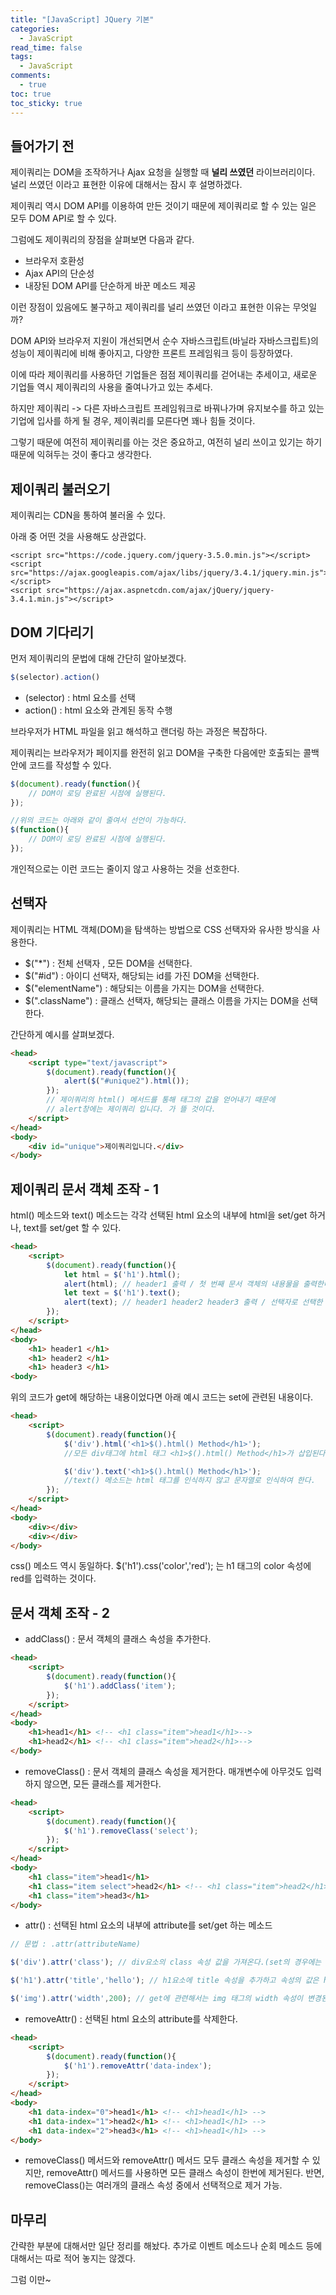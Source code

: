 ```yaml
---
title: "[JavaScript] JQuery 기본"
categories:
  - JavaScript
read_time: false
tags:
  - JavaScript
comments:
  - true
toc: true
toc_sticky: true
---
```

## 들어가기 전
제이쿼리는 DOM을 조작하거나 Ajax 요청을 실행할 때 __널리 쓰였던__ 라이브러리이다. 널리 쓰였던 이라고 표현한 이유에 대해서는 잠시 후 설명하겠다.

제이쿼리 역시 DOM API를 이용하여 만든 것이기 때문에 제이쿼리로 할 수 있는 일은 모두 DOM API로 할 수 있다.

그럼에도 제이쿼리의 장점을 살펴보면 다음과 같다.

* 브라우저 호환성
* Ajax API의 단순성
* 내장된 DOM API를 단순하게 바꾼 메소드 제공

이런 장점이 있음에도 불구하고 제이쿼리를 널리 쓰였던 이라고 표현한 이유는 무엇일까?

DOM API와 브라우저 지원이 개선되면서 순수 자바스크립트(바닐라 자바스크립트)의 성능이 제이쿼리에 비해 좋아지고, 다양한 프론트 프레임워크 등이 등장하였다.

이에 따라 제이쿼리를 사용하던 기업들은 점점 제이쿼리를 걷어내는 추세이고, 새로운 기업들 역시 제이쿼리의 사용을 줄여나가고 있는 추세다.

하지만 제이쿼리 -> 다른 자바스크립트 프레임워크로 바꿔나가며 유지보수를 하고 있는 기업에 입사를 하게 될 경우, 제이쿼리를 모른다면 꽤나 힘들 것이다.

그렇기 때문에 여전히 제이쿼리를 아는 것은 중요하고, 여전히 널리 쓰이고 있기는 하기 때문에 익혀두는 것이 좋다고 생각한다.

## 제이쿼리 불러오기
제이쿼리는 CDN을 통하여 불러올 수 있다.

아래 중 어떤 것을 사용해도 상관없다.

```
<script src="https://code.jquery.com/jquery-3.5.0.min.js"></script>
<script src="https://ajax.googleapis.com/ajax/libs/jquery/3.4.1/jquery.min.js"></script>
<script src="https://ajax.aspnetcdn.com/ajax/jQuery/jquery-3.4.1.min.js"></script>
```

## DOM 기다리기
먼저 제이쿼리의 문법에 대해 간단히 알아보겠다.

```javascript
$(selector).action()
```

* (selector) : html 요소를 선택
* action() : html 요소와 관계된 동작 수행

브라우저가 HTML 파일을 읽고 해석하고 랜더링 하는 과정은 복잡하다.

제이쿼리는 브라우저가 페이지를 완전히 읽고 DOM을 구축한 다음에만 호출되는 콜백 안에 코드를 작성할 수 있다.

```javascript
$(document).ready(function(){
    // DOM이 로딩 완료된 시점에 실행된다.
});

//위의 코드는 아래와 같이 줄여서 선언이 가능하다.
$(function(){
    // DOM이 로딩 완료된 시점에 실행된다.
});
```

개인적으로는 이런 코드는 줄이지 않고 사용하는 것을 선호한다.

## 선택자
제이쿼리는 HTML 객체(DOM)을 탐색하는 방법으로 CSS 선택자와 유사한 방식을 사용한다.

* $("*") : 전체 선택자 , 모든 DOM을 선택한다.
* $("#id") : 아이디 선택자, 해당되는 id를 가진 DOM을 선택한다.
* $("elementName") : 해당되는 이름을 가지는 DOM을 선택한다.
* $(".className") : 클래스 선택자, 해당되는 클래스 이름을 가지는 DOM을 선택한다.

간단하게 예시를 살펴보겠다.

```html
<head>
    <script type="text/javascript">
        $(document).ready(function(){
            alert($("#unique2").html());
        });
        // 제이쿼리의 html() 메서드를 통해 태그의 값을 얻어내기 때문에
        // alert창에는 제이쿼리 입니다. 가 뜰 것이다.
    </script>
</head>
<body>
    <div id="unique">제이쿼리입니다.</div>
</body>
```

## 제이쿼리 문서 객체 조작 - 1
html() 메소드와 text() 메소드는 각각 선택된 html 요소의 내부에 html을 set/get 하거나, text를 set/get 할 수 있다.

```html
<head>
    <script>
        $(document).ready(function(){
            let html = $('h1').html();
            alert(html); // header1 출력 / 첫 번째 문서 객체의 내용물을 출력한다.
            let text = $('h1').text();
            alert(text); // header1 header2 header3 출력 / 선택자로 선택한 모든 문서의 객체의 글자를 이어서 출력한다.
        });
    </script>
</head>
<body>
    <h1> header1 </h1>
    <h1> header2 </h1>
    <h1> header3 </h1>
<body>
```

위의 코드가 get에 해당하는 내용이었다면 아래 예시 코드는 set에 관련된 내용이다.

```html
<head>
    <script>
        $(document).ready(function(){
            $('div').html('<h1>$().html() Method</h1>');
            //모든 div태그에 html 태그 <h1>$().html() Method</h1>가 삽입된다.

            $('div').text('<h1>$().html() Method</h1>');
            //text() 메소드는 html 태그를 인식하지 않고 문자열로 인식하여 한다.
        });
    </script>
</head>
<body>
    <div></div>
    <div></div>
</body>
```

css() 메소드 역시 동일하다. 
$('h1').css('color','red'); 는 h1 태그의 color 속성에 red를 입력하는 것이다.

## 문서 객체 조작 - 2
* addClass() : 문서 객체의 클래스 속성을 추가한다.

```html
<head>
    <script>
        $(document).ready(function(){
            $('h1').addClass('item');
        });
    </script>
</head>
<body>
    <h1>head1</h1> <!-- <h1 class="item">head1</h1>-->
    <h1>head2</h1> <!-- <h1 class="item">head2</h1>-->
</body>
```

* removeClass() : 문서 객체의 클래스 속성을 제거한다. 매개변수에 아무것도 입력하지 않으면, 모든 클래스를 제거한다.

```html
<head>
    <script>
        $(document).ready(function(){
            $('h1').removeClass('select');
        });
    </script>
</head>
<body>
    <h1 class="item">head1</h1>
    <h1 class="item select">head2</h1> <!-- <h1 class="item">head2</h1>-->
    <h1 class="item">head3</h1>
</body>
```

* attr() : 선택된 html 요소의 내부에 attribute를 set/get 하는 메소드

```javascript
// 문법 : .attr(attributeName)

$('div').attr('class'); // div요소의 class 속성 값을 가져온다.(set의 경우에는 첫 번째 문서 객체의 속성을 출력한다)

$('h1').attr('title','hello'); // h1요소에 title 속성을 추가하고 속성의 값은 hello로 한다.

$('img').attr('width',200); // get에 관련해서는 img 태그의 width 속성이 변경된다.
```

* removeAttr() : 선택된 html 요소의 attribute를 삭제한다.

```html
<head>
    <script>
        $(document).ready(function(){
            $('h1').removeAttr('data-index');
        });
    </script>
</head>
<body>
    <h1 data-index="0">head1</h1> <!-- <h1>head1</h1> -->
    <h1 data-index="1">head2</h1> <!-- <h1>head1</h1> -->
    <h1 data-index="2">head3</h1> <!-- <h1>head1</h1> -->
</body>
```

* removeClass() 메서드와 removeAttr() 메서드 모두 클래스 속성을 제거할 수 있지만, removeAttr() 메서드를 사용하면 모든 클래스 속성이 한번에 제거된다. 반면, removeClass()는 여러개의 클래스 속성 중에서 선택적으로 제거 가능.


## 마무리
간략한 부분에 대해서만 일단 정리를 해놨다. 추가로 이벤트 메소드나 순회 메소드 등에 대해서는 따로 적어 놓지는 않겠다.

그럼 이만~

